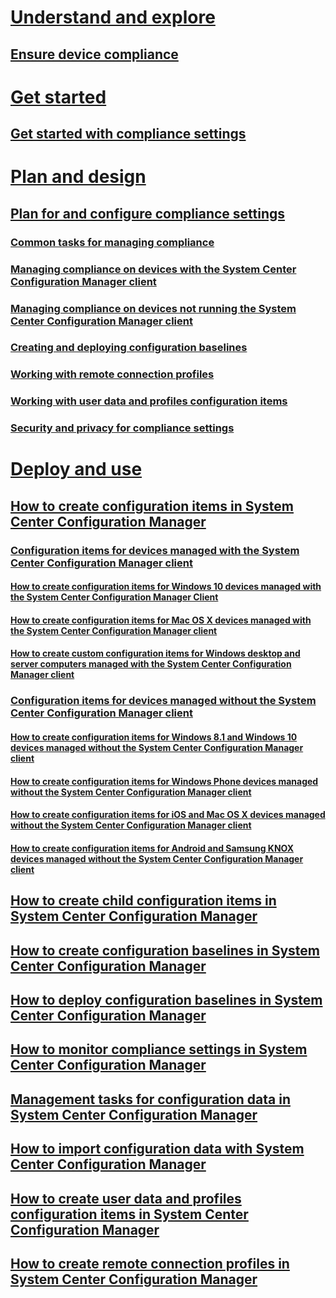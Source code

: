 # [Understand and explore](understand/ensure-device-compliance)
## [Ensure device compliance](understand/ensure-device-compliance)
# [Get started](get-started/get-started-with-compliance-settings.md)
## [Get started with compliance settings](get-started/get-started-with-compliance-settings.md)
# [Plan and design](plan-design/plan-for-and-configure-compliance-settings.md)
## [Plan for and configure compliance settings](plan-design/plan-for-and-configure-compliance-settings.md)
### [Common tasks for managing compliance](plan-design/common-tasks-for-managing-compliance.md)
### [Managing compliance on devices with the System Center Configuration Manager client](plan-design/common-tasks-for-managing-compliance-on-devices-with-the-client.md)
### [Managing compliance on devices not running the System Center Configuration Manager client](plan-design/common-tasks-for-managing-compliance-on-devices-not-running-the-client.md)
### [Creating and deploying configuration baselines](plan-design/common-tasks-for-creating-and-deploying-configuration-baselines.md)
### [Working with remote connection profiles](plan-design/working-with-remote-connection-profiles.md)
### [Working with user data and profiles configuration items](plan-design/working-with-user-data-and-profiles-configuration-items.md)
### [Security and privacy for compliance settings](plan-design/security-and-privacy-for-compliance-settings.md)
# [Deploy and use](deploy-use/create-configuration-items.md)
## [How to create configuration items in System Center Configuration Manager](deploy-use/create-configuration-items.md)
### [Configuration items for devices managed with the System Center Configuration Manager client](deploy-use/configuration-items-for-devices-managed-with-the-client.md)
#### [How to create configuration items for Windows 10 devices managed with the System Center Configuration Manager Client](deploy-use/create-configuration-items-for-windows-10-devices-managed-with-the-client.md)
#### [How to create configuration items for Mac OS X devices managed with the System Center Configuration Manager client](deploy-use/create-configuration-items-for-mac-os-x-devices-managed-with-the-client.md)
#### [How to create custom configuration items for Windows desktop and server computers managed with the System Center Configuration Manager client](deploy-use/create-custom-configuration-items-for-windows-desktop-and-server-computers-managed-with-the-client.md)
### [Configuration items for devices managed without the System Center Configuration Manager client](deploy-use/configuration-items-for-devices-managed-without-the-client.md)
#### [How to create configuration items for Windows 8.1 and Windows 10 devices managed without the System Center Configuration Manager client](deploy-use/create-configuration-items-for-windows-8.1-and-windows-10-devices-managed-without-the-client.md)
#### [How to create configuration items for Windows Phone devices managed without the System Center Configuration Manager client](deploy-use/create-configuration-items-for-windows-phone-devices-managed-without-the-client.md)
#### [How to create configuration items for iOS and Mac OS X devices managed without the System Center Configuration Manager client](deploy-use/create-configuration-items-for-ios-and-mac-os-x-devices-managed-without-the-client.md)
#### [How to create configuration items for Android and Samsung KNOX devices managed without the System Center Configuration Manager client](deploy-use/create-configuration-items-for-android-and-samsung-knox-devices-managed-without-the-client.md)
## [How to create child configuration items in System Center Configuration Manager](deploy-use/create-child-configuration-items.md)
## [How to create configuration baselines in System Center Configuration Manager](deploy-use/create-configuration-baselines.md)
## [How to deploy configuration baselines in System Center Configuration Manager](deploy-use/deploy-configuration-baselines.md)
## [How to monitor compliance settings in System Center Configuration Manager](deploy-use/monitor-compliance-settings.md)
## [Management tasks for configuration data in System Center Configuration Manager](deploy-use/management-tasks-for-configuration-data.md)
## [How to import configuration data with System Center Configuration Manager](deploy-use/import-configuration-data.md)
## [How to create user data and profiles configuration items in System Center Configuration Manager](deploy-use/create-user-data-and-profiles-configuration-items.md)
## [How to create remote connection profiles in System Center Configuration Manager](deploy-use/create-remote-connection-profiles.md)
